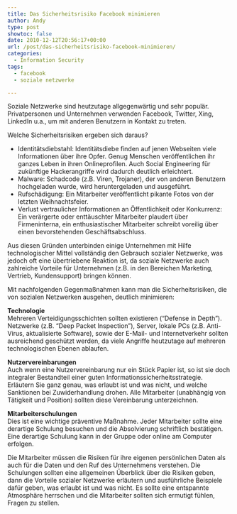 ```yaml
---
title: Das Sicherheitsrisiko Facebook minimieren
author: Andy
type: post
showtoc: false
date: 2010-12-12T20:56:17+00:00
url: /post/das-sicherheitsrisiko-facebook-minimieren/
categories:
  - Information Security
tags:
  - facebook
  - soziale netzwerke

---
```

Soziale Netzwerke sind heutzutage allgegenw&auml;rtig und sehr popul&auml;r. Privatpersonen und Unternehmen verwenden Facebook, Twitter, Xing, LinkedIn u.a., um mit anderen Benutzern in Kontakt zu treten. 

Welche Sicherheitsrisiken ergeben sich daraus?

  * Identit&auml;tsdiebstahl: Identit&auml;tsdiebe finden auf jenen Webseiten viele Informationen &uuml;ber ihre Opfer. Genug Menschen ver&ouml;ffentlichen ihr ganzes Leben in ihren Onlineprofilen. Auch Social Engineering f&uuml;r zuk&uuml;nftige Hackerangriffe wird dadurch deutlich erleichtert.
  * Malware: Schadcode (z.B. Viren, Trojaner), der von anderen Benutzern hochgeladen wurde, wird heruntergeladen und ausgef&uuml;hrt.
  * Rufsch&auml;digung: Ein Mitarbeiter ver&ouml;ffentlicht pikante Fotos von der letzten Weihnachtsfeier.
  * Verlust vertraulicher Informationen an &Ouml;ffentlichkeit oder Konkurrenz: Ein ver&auml;rgerte oder entt&auml;uschter Mitarbeiter plaudert &uuml;ber Firmeninterna, ein enthusiastischer Mitarbeiter schreibt voreilig &uuml;ber einen bevorstehenden Gesch&auml;ftsabschluss.

Aus diesen Gr&uuml;nden unterbinden einige Unternehmen mit Hilfe technologischer Mittel vollst&auml;ndig den Gebrauch sozialer Netzwerke, was jedoch oft eine &uuml;bertriebene Reaktion ist, da soziale Netzwerke auch zahlreiche Vorteile f&uuml;r Unternehmen (z.B. in den Bereichen Marketing, Vertrieb, Kundensupport) bringen k&ouml;nnen.

Mit nachfolgenden Gegenma&szlig;nahmen kann man die Sicherheitsrisiken, die von sozialen Netzwerken ausgehen, deutlich minimieren:

**Technologie**  
Mehreren Verteidigungsschichten sollten existieren (&ldquo;Defense in Depth&rdquo;). Netzwerke (z.B. &ldquo;Deep Packet Inspection&rdquo;), Server, lokale PCs (z.B. Anti-Virus, aktualisierte Software), sowie der E-Mail- und Internetverkehr sollten ausreichend gesch&uuml;tzt werden, da viele Angriffe heutzutage auf mehreren technologischen Ebenen ablaufen.

**Nutzervereinbarungen**  
Auch wenn eine Nutzervereinbarung nur ein St&uuml;ck Papier ist, so ist sie doch integraler Bestandteil einer guten Informationssicherheitsstrategie. Erl&auml;utern Sie ganz genau, was erlaubt ist und was nicht, und welche Sanktionen bei Zuwiderhandlung drohen. Alle Mitarbeiter (unabh&auml;ngig von T&auml;tigkeit und Position) sollten diese Vereinbarung unterzeichnen.

**Mitarbeiterschulungen**  
Dies ist eine wichtige pr&auml;ventive Ma&szlig;nahme. Jeder Mitarbeiter sollte eine derartige Schulung besuchen und die Absolvierung schriftlich best&auml;tigen. Eine derartige Schulung kann in der Gruppe oder online am Computer erfolgen.

Die Mitarbeiter m&uuml;ssen die Risiken f&uuml;r ihre eigenen pers&ouml;nlichen Daten als auch f&uuml;r die Daten und den Ruf des Unternehmens verstehen. Die Schulungen sollten eine allgemeinen &Uuml;berblick &uuml;ber die Risiken geben, dann die Vorteile sozialer Netzwerke erl&auml;utern und ausf&uuml;hrliche Beispiele daf&uuml;r geben, was erlaubt ist und was nicht. Es sollte eine entspannte Atmosph&auml;re herrschen und die Mitarbeiter sollten sich ermutigt f&uuml;hlen, Fragen zu stellen.